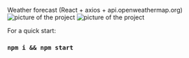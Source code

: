 Weather forecast (React + axios + api.openweathermap.org)
![picture of the project](https://github.com/Aleksey-hub-z/React-forecast/blob/main/image/img1.jpg)
![picture of the project](https://github.com/Aleksey-hub-z/React-forecast/blob/main/image/img2.jpg)

For a quick start:
### `npm i && npm start`
